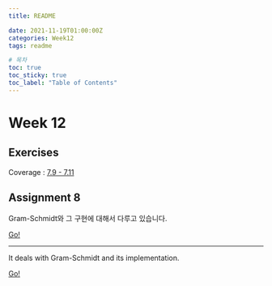 ```yaml
---
title: README

date: 2021-11-19T01:00:00Z
categories: Week12
tags: readme

# 목차
toc: true  
toc_sticky: true
toc_label: "Table of Contents" 
---
```


# Week 12

## Exercises

Coverage : [7.9 - 7.11]({{site.baseurl}}/week12/ex9)

## Assignment 8

Gram-Schmidt와 그 구현에 대해서 다루고 있습니다.

[Go!]({{site.baseurl}}/week12/assign8)

---

It deals with Gram-Schmidt and its implementation.

[Go!]({{site.baseurl}}/week12/assign8/#assignment-8)